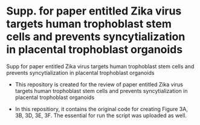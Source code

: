 # Supp. for paper entitled Zika virus targets human trophoblast stem cells and prevents syncytialization in placental trophoblast organoids  
Supp for paper entitled Zika virus targets human trophoblast stem cells and prevents syncytialization in placental trophoblast organoids
* This repository is created for the review of paper entitled Zika virus targets human trophoblast stem cells and prevents syncytialization in placental trophoblast organoids

* In this repositiory, it contains the original code for creating Figure 3A, 3B, 3D, 3E, 3F. The essential for run the script was uploaded as well.
